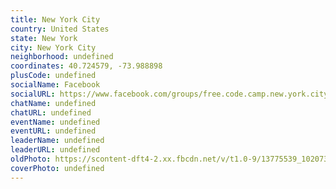 ```yaml
---
title: New York City
country: United States
state: New York
city: New York City
neighborhood: undefined
coordinates: 40.724579, -73.988898
plusCode: undefined
socialName: Facebook
socialURL: https://www.facebook.com/groups/free.code.camp.new.york.city
chatName: undefined
chatURL: undefined
eventName: undefined
eventURL: undefined
leaderName: undefined
leaderURL: undefined
oldPhoto: https://scontent-dft4-2.xx.fbcdn.net/v/t1.0-9/13775539_10207371570352541_4107239374987385144_n.jpg?oh=5e7cc384dbc78b97ac0730519f8c46ae&oe=598FAF45
coverPhoto: undefined
---
```

